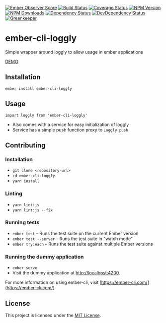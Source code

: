 [![Ember Observer Score](http://emberobserver.com/badges/ember-cli-loggly.svg)](http://emberobserver.com/addons/ember-cli-loggly)
[![Build Status](https://travis-ci.org/devotox/ember-cli-loggly.svg)](http://travis-ci.org/devotox/ember-cli-loggly)
[![Coverage Status](https://codecov.io/gh/devotox/ember-cli-loggly/branch/master/graph/badge.svg)](https://codecov.io/gh/devotox/ember-cli-loggly)
[![NPM Version](https://badge.fury.io/js/ember-cli-loggly.svg)](http://badge.fury.io/js/ember-cli-loggly)
[![NPM Downloads](https://img.shields.io/npm/dm/ember-cli-loggly.svg)](https://www.npmjs.org/package/ember-cli-loggly)
[![Dependency Status](https://david-dm.org/poetic/ember-cli-loggly.svg)](https://david-dm.org/poetic/ember-cli-loggly)
[![DevDependency Status](https://david-dm.org/poetic/ember-cli-loggly/dev-status.svg)](https://david-dm.org/poetic/ember-cli-loggly#info=devDependencies)
[![Greenkeeper](https://badges.greenkeeper.io/devotox/ember-cli-loggly.svg)](https://greenkeeper.io/)

ember-cli-loggly
==============================================================================

Simple wrapper around loggly to allow usage in ember applications

[DEMO](http://devotox.github.io/ember-cli-loggly)

Installation
------------------------------------------------------------------------------

```
ember install ember-cli-loggly
```


Usage
------------------------------------------------------------------------------

`import loggly from 'ember-cli-loggly'`

- Also comes with a service for easy initialization of loggly
- Service has a simple push function proxy to `Loggly.push`

Contributing
------------------------------------------------------------------------------

### Installation

* `git clone <repository-url>`
* `cd ember-cli-loggly`
* `yarn install`

### Linting

* `yarn lint:js`
* `yarn lint:js --fix`

### Running tests

* `ember test` – Runs the test suite on the current Ember version
* `ember test --server` – Runs the test suite in "watch mode"
* `ember try:each` – Runs the test suite against multiple Ember versions

### Running the dummy application

* `ember serve`
* Visit the dummy application at [http://localhost:4200](http://localhost:4200).

For more information on using ember-cli, visit [https://ember-cli.com/](https://ember-cli.com/).

License
------------------------------------------------------------------------------

This project is licensed under the [MIT License](LICENSE.md).
